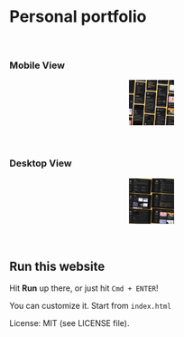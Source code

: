 # Personal portfolio

<br>

### Mobile View

<p align="center">
  <img src="./website-demo-image/mobile.png" alt="welcome" style="width: 80px;">
</p>

<br>

### Desktop View

<p align="center">
  <img src="./website-demo-image/desktop.png" alt="welcome" style="width: 80px;">
</p>

<br>

## Run this website

Hit **Run** up there, or just hit `Cmd + ENTER`!

You can customize it.
Start from `index.html`

License: MIT (see LICENSE file).
